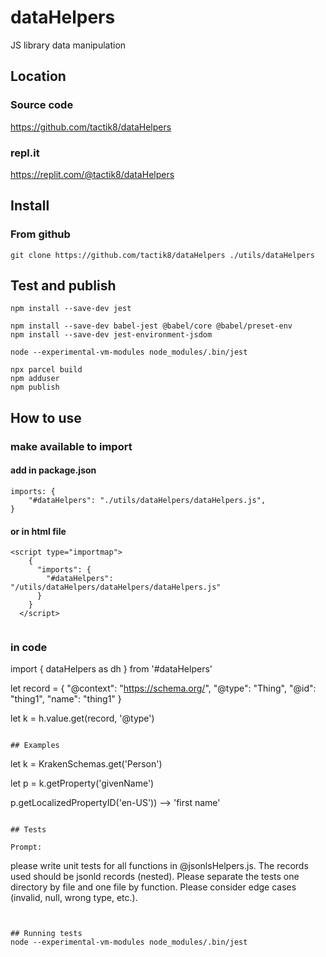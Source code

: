 # dataHelpers

JS library data manipulation

## Location

### Source code
https://github.com/tactik8/dataHelpers

### repl.it
https://replit.com/@tactik8/dataHelpers


## Install

### From github
```
git clone https://github.com/tactik8/dataHelpers ./utils/dataHelpers
```

## Test and publish

```
npm install --save-dev jest

npm install --save-dev babel-jest @babel/core @babel/preset-env
npm install --save-dev jest-environment-jsdom

node --experimental-vm-modules node_modules/.bin/jest

npx parcel build
npm adduser
npm publish

```



## How to use

### make available to import  
#### add in package.json 
``` 
imports: {
    "#dataHelpers": "./utils/dataHelpers/dataHelpers.js",
}
```

#### or in html file
```
<script type="importmap">
    {
      "imports": {
        "#dataHelpers": "/utils/dataHelpers/dataHelpers/dataHelpers.js"
      }
    }
  </script>


```

 ### in code
 
import { dataHelpers as dh } from '#dataHelpers'

let record = {
    "@context": "https://schema.org/",
    "@type": "Thing",
    "@id": "thing1",
    "name": "thing1"
}


let k = h.value.get(record, '@type')


```

## Examples

```
let k = KrakenSchemas.get('Person')

let p = k.getProperty('givenName')

p.getLocalizedPropertyID('en-US')) --> 'first name'




```

## Tests

Prompt:
```
please write unit tests for all functions in @jsonlsHelpers.js. The records used should be jsonld records (nested). Please separate the tests one directory by file and one file by function. Please consider edge cases (invalid, null, wrong type, etc.).
```


## Running tests
node --experimental-vm-modules node_modules/.bin/jest

